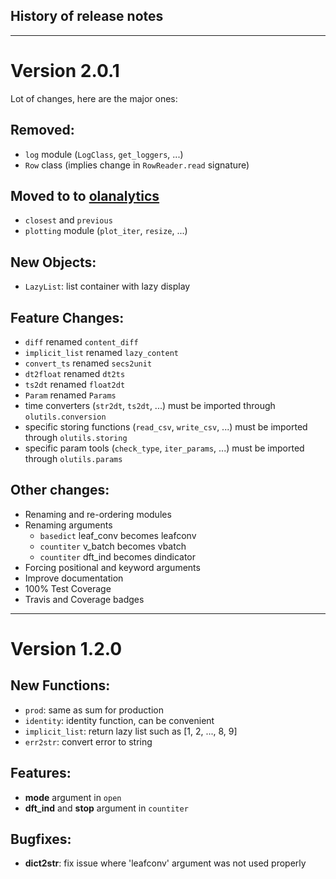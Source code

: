 History of release notes
---

---

# Version 2.0.1

Lot of changes, here are the major ones:

## Removed:
- `log` module (`LogClass`, `get_loggers`, ...)
- `Row` class (implies change in `RowReader.read` signature)

## Moved to to [olanalytics](https://github.com/OctaveLauby/olanalytics)
- `closest` and `previous`
- `plotting` module (`plot_iter`, `resize`, ...)

## New Objects:
- `LazyList`: list container with lazy display

## Feature Changes:
- `diff` renamed `content_diff`
- `implicit_list` renamed `lazy_content`
- `convert_ts` renamed `secs2unit`
- `dt2float` renamed `dt2ts`
- `ts2dt` renamed `float2dt`
- `Param` renamed `Params`
- time converters (`str2dt`, `ts2dt`, ...) must be imported through `olutils.conversion`
- specific storing functions (`read_csv`, `write_csv`, ...) must be imported through `olutils.storing`
- specific param tools (`check_type`, `iter_params`, ...)   must be imported through `olutils.params`

## Other changes:
- Renaming and re-ordering modules
- Renaming arguments
    - `basedict` leaf_conv becomes leafconv
    - `countiter` v_batch becomes vbatch
    - `countiter` dft_ind becomes dindicator
- Forcing positional and keyword arguments
- Improve documentation
- 100% Test Coverage
- Travis and Coverage badges



---

# Version 1.2.0

## New Functions:
- `prod`: same as sum for production
- `identity`: identity function, can be convenient
- `implicit_list`: return lazy list such as [1, 2, ..., 8, 9]
- `err2str`: convert error to string

## Features:
- **mode** argument in `open`
- **dft_ind**  and **stop** argument in `countiter`

## Bugfixes:
- **dict2str**: fix issue where 'leafconv' argument was not used properly
